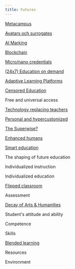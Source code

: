 ```yaml
---
title: Futures
---
```


[Metacampus](metacampus.md)

[Avatars och surrogates](avatars-and-surrogates.md)

[AI Marking](ai-marking.md)

[Blockchain](blockchain.md)

[Micro/nano credentials](micro-nano-credentials.md) 

[(24x7) Education on demand](education-on-demand.md) 

[Adaptive Learning Platforms](adaptive-learning-platforms.md)

[Censored Education](censored-education.md)

Free and universal access 

[Technology replacing teachers](technology-replacing-teachers.md)

[Personal and hypercustomized](personal-and-hypercustomized.md) 

[The Superwise?](superwise.md)

[Enhanced humans](enhanced-humans.md) 

[Smart education](smart-education.md)

The shaping of future education  

Individualized instruction  

Individualized education

[Flipped classroom](flipped-classroom.md)

Assessment 

[Decay of Arts & Humanities](decay-of-arts-and-humanities.md)

Student's attitude and ability  

Competence

Skills 

[Blended learning](blended-learning.md)  

Resources

Environment  
